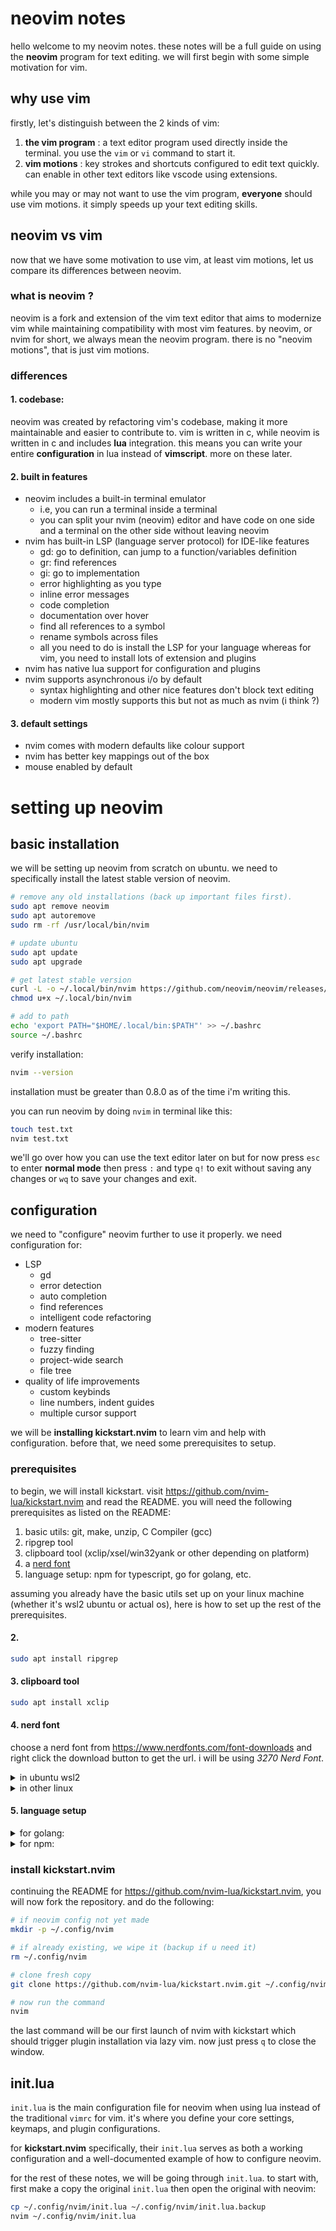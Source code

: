 # neovim notes

hello welcome to my neovim notes. these notes will be a full guide on using the **neovim** program for text editing. we will first begin with some simple motivation for vim.

## why use vim

firstly, let's distinguish between the 2 kinds of vim:
1. **the vim program** : a text editor program used directly inside the terminal. you use the `vim` or `vi` command to start it.
2. **vim motions** : key strokes and shortcuts configured to edit text quickly. can enable in other text editors like vscode using extensions.

while you may or may not want to use the vim program, **everyone** should use vim motions. it simply speeds up your text editing skills.

## neovim vs vim

now that we have some motivation to use vim, at least vim motions, let us compare its differences between neovim.

### what is neovim ?

neovim is a fork and extension of the vim text editor that aims to modernize vim while maintaining compatibility with most vim features. by neovim, or nvim for short, we always mean the neovim program. there is no "neovim motions", that is just vim motions.

### differences

#### 1. codebase:
neovim was created by refactoring vim's codebase, making it more maintainable and easier to contribute to. vim is written in c, while neovim is written in c and includes **lua** integration. this means you can write your entire **configuration** in lua instead of **vimscript**. more on these later.

#### 2. built in features
- neovim includes a built-in terminal emulator
    - i.e, you can run a terminal inside a terminal
    - you can split your nvim (neovim) editor and have code on one side and a terminal on the other side without leaving neovim
- nvim has built-in LSP (language server protocol) for IDE-like features
    - gd: go to definition, can jump to a function/variables definition
    - gr: find references
    - gi: go to implementation
    - error highlighting as you type
    - inline error messages
    - code completion
    - documentation over hover
    - find all references to a symbol
    - rename symbols across files
    - all you need to do is install the LSP for your language whereas for vim, you need to install lots of extension and plugins
- nvim has native lua support for configuration and plugins
- nvim supports asynchronous i/o by default
    - syntax highlighting and other nice features don't block text editing
    - modern vim mostly supports this but not as much as nvim (i think ?)

#### 3. default settings
- nvim comes with modern defaults like colour support
- nvim has better key mappings out of the box
- mouse enabled by default

# setting up neovim

## basic installation
we will be setting up neovim from scratch on ubuntu. we need to specifically install the latest stable version of neovim.

```bash
# remove any old installations (back up important files first).
sudo apt remove neovim
sudo apt autoremove
sudo rm -rf /usr/local/bin/nvim

# update ubuntu
sudo apt update
sudo apt upgrade

# get latest stable version
curl -L -o ~/.local/bin/nvim https://github.com/neovim/neovim/releases/download/stable/nvim.appimage
chmod u+x ~/.local/bin/nvim

# add to path
echo 'export PATH="$HOME/.local/bin:$PATH"' >> ~/.bashrc
source ~/.bashrc
```
verify installation:
```bash
nvim --version
```
installation must be greater than 0.8.0 as of the time i'm writing this.

you can run neovim by doing `nvim` in terminal like this:
```bash
touch test.txt
nvim test.txt
```
we'll go over how you can use the text editor later on but for now press `esc` to enter **normal mode** then press `:` and type `q!` to exit without saving any changes or `wq` to save your changes and exit.

## configuration

we need to "configure" neovim further to use it properly. we need configuration for:
- LSP
    - gd
    - error detection
    - auto completion
    - find references
    - intelligent code refactoring
- modern features
    - tree-sitter
    - fuzzy finding
    - project-wide search
    - file tree
- quality of life improvements
    - custom keybinds
    - line numbers, indent guides
    - multiple cursor support

we will be **installing kickstart.nvim** to learn vim and help with configuration. before that, we need some prerequisites to setup.

### prerequisites
to begin, we will install kickstart. visit https://github.com/nvim-lua/kickstart.nvim and read the README. you will need the following prerequisites as listed on the README:
1. basic utils: git, make, unzip, C Compiler (gcc)
2. ripgrep tool
3. clipboard tool (xclip/xsel/win32yank or other depending on platform)
4. a [nerd font](https://www.nerdfonts.com/font-downloads)
5. language setup: npm for typescript, go for golang, etc.

assuming you already have the basic utils set up on your linux machine (whether it's wsl2 ubuntu or actual os), here is how to set up the rest of the prerequisites.

#### 2.
```bash
sudo apt install ripgrep
```

#### 3. clipboard tool
```bash
sudo apt install xclip
```

#### 4. nerd font

choose a nerd font from https://www.nerdfonts.com/font-downloads and right click the download button to get the url. i will be using *3270 Nerd Font*.

<details>
<summary>in ubuntu wsl2</summary>

```bash
# in wsl2 ubuntu or any other windows terminal
cd /mnt/c/Users/YourWindowsUser/Downloads
wget https://github.com/ryanoasis/nerd-fonts/releases/download/v3.3.0/3270.zip
unzip 3270.zip
```
it's important that for wsl2 setup that you download the font in windows. open the `C:/Users/YourWindowsUser/Downloads/3270/` folder in windows fire explorer and right click `3270NerdFontMono-Regular.ttf` (or anything else you prefer) and select `Install`. you can even install all of the fonts if you want to be able to pick and choose later.

to apply the font do the following:
- now close all instances of ubuntu and open it again
- right click the top bar in your ubuntu terminal
- select "properties"
- in "Font", scroll up to 3270 Nerd Font Mono and select it
- adjust your font size as needed
</details>

<details>
<summary>in other linux</summary>

```bash
mkdir ~/.local/share/fonts/
cd ~/.local/share/fonts/
wget https://github.com/ryanoasis/nerd-fonts/releases/download/v3.3.0/3270.zip
unzip 3270.zip
rm 3270.zip
fc-cache -fv
```
then edit your terminal to use the downloaded font. this process varies on your terminal and linux distro.
</details>

#### 5. language setup

<details>
<summary>for golang:</summary>

only get this if you want to write go.

```bash
# in ubuntu
wget https://go.dev/dl/go1.22.1.linux-amd64.tar.gz
sudo rm -rf /usr/local/go
sudo tar -C /usr/local -xzf go1.22.1.linux-amd64.tar.gz
```

now add the following lines in `~/.bashrc` to have `go` in your path:
```bash
export PATH=$PATH:/usr/local/go/bin
export PATH=$PATH:$(go env GOPATH)/bin
```
</details>

<details>
<summary>for npm:</summary>

only do this if you want to write typescript.

```bash
sudo apt update
curl -fsSL https://deb.nodesource.com/setup_lts.x | sudo -E bash -
sudo apt install nodejs
```

verify
```bash
node --version
npm --version
```
</details>

### install kickstart.nvim

continuing the README for https://github.com/nvim-lua/kickstart.nvim, you will now fork the repository. and do the following:

``` bash
# if neovim config not yet made
mkdir -p ~/.config/nvim

# if already existing, we wipe it (backup if u need it)
rm ~/.config/nvim

# clone fresh copy
git clone https://github.com/nvim-lua/kickstart.nvim.git ~/.config/nvim

# now run the command
nvim
```
the last command will be our first launch of nvim with kickstart which should trigger plugin installation via lazy vim. now just press `q` to close the  window.

## init.lua
`init.lua` is the main configuration file for neovim when using lua instead of the traditional `vimrc` for vim. it's where you define your core settings, keymaps, and plugin configurations.

for **kickstart.nvim** specifically, their `init.lua` serves as both a working configuration and a well-documented example of how to configure neovim.

for the rest of these notes, we will be going through `init.lua`. to start with, first make a copy the original `init.lua` then open the original with neovim:
```bash
cp ~/.config/nvim/init.lua ~/.config/nvim/init.lua.backup
nvim ~/.config/nvim/init.lua
```
